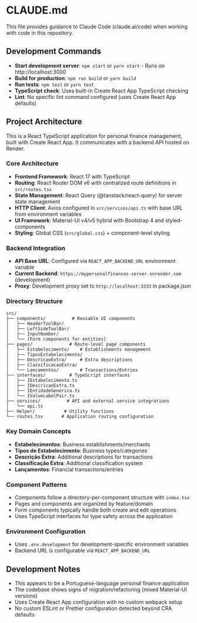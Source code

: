 # CLAUDE.md

This file provides guidance to Claude Code (claude.ai/code) when working with code in this repository.

## Development Commands

- **Start development server**: `npm start` or `yarn start` - Runs on http://localhost:3000
- **Build for production**: `npm run build` or `yarn build`
- **Run tests**: `npm test` or `yarn test`
- **TypeScript check**: Uses built-in Create React App TypeScript checking
- **Lint**: No specific lint command configured (uses Create React App defaults)

## Project Architecture

This is a React TypeScript application for personal finance management, built with Create React App. It communicates with a backend API hosted on Render.

### Core Architecture
- **Frontend Framework**: React 17 with TypeScript
- **Routing**: React Router DOM v6 with centralized route definitions in `src/routes.tsx`
- **State Management**: React Query (@tanstack/react-query) for server state management
- **HTTP Client**: Axios configured in `src/services/api.ts` with base URL from environment variables
- **UI Framework**: Material-UI v4/v5 hybrid with Bootstrap 4 and styled-components
- **Styling**: Global CSS (`src/global.css`) + component-level styling

### Backend Integration
- **API Base URL**: Configured via `REACT_APP_BACKEND_URL` environment variable
- **Current Backend**: `https://mypersonalfinances-server.onrender.com` (development)
- **Proxy**: Development proxy set to `http://localhost:3333` in package.json

### Directory Structure
```
src/
├── components/          # Reusable UI components
│   ├── HeaderToolBar/
│   ├── LeftSideToolBar/
│   ├── InputNumber/
│   └── [Form components for entities]
├── pages/              # Route-level page components
│   ├── Estabelecimento/    # Establishments management
│   ├── TiposEstabelecimento/
│   ├── DescricaoExtra/     # Extra descriptions
│   ├── ClassificacaoExtra/
│   └── Lancamentos/        # Transactions/Entries
├── interfaces/         # TypeScript interfaces
│   ├── IEstabelecimento.ts
│   ├── IDescricaoExtra.ts
│   ├── IEntidadeGenerica.ts
│   └── IValueLabelPair.ts
├── services/          # API and external service integrations
│   └── api.ts
├── Helper/           # Utility functions
└── routes.tsx       # Application routing configuration
```

### Key Domain Concepts
- **Estabelecimentos**: Business establishments/merchants
- **Tipos de Estabelecimento**: Business types/categories
- **Descrição Extra**: Additional descriptions for transactions
- **Classificação Extra**: Additional classification system
- **Lançamentos**: Financial transactions/entries

### Component Patterns
- Components follow a directory-per-component structure with `index.tsx`
- Pages and components are organized by feature/domain
- Form components typically handle both create and edit operations
- Uses TypeScript interfaces for type safety across the application

### Environment Configuration
- Uses `.env.development` for development-specific environment variables
- Backend URL is configurable via `REACT_APP_BACKEND_URL`

## Development Notes
- This appears to be a Portuguese-language personal finance application
- The codebase shows signs of migration/refactoring (mixed Material-UI versions)
- Uses Create React App configuration with no custom webpack setup
- No custom ESLint or Prettier configuration detected beyond CRA defaults